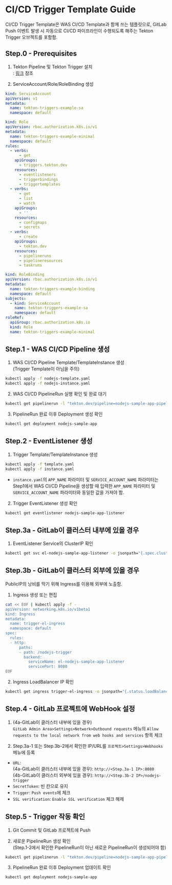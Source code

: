 # CI/CD Trigger Template Guide

CI/CD Trigger Template은 WAS CI/CD Template과 함께 쓰는 템플릿으로, GitLab Push 이벤트 발생 시 자동으로 CI/CD 파이프라인이 수행되도록 해주는 Tekton Trigger 오브젝트를 포함함.

## Step.0 - Prerequisites
1. Tekton Pipeline 및 Tekton Trigger 설치  
: [링크](https://github.com/tmax-cloud/hypercloud-install-guide/blob/master/Tekton_CI_CD/trigger.md) 참조

2. ServiceAccount/Role/RoleBinding 생성
```yaml
kind: ServiceAccount
apiVersion: v1
metadata:
  name: tekton-triggers-example-sa
  namespace: default
```
```yaml
kind: Role
apiVersion: rbac.authorization.k8s.io/v1
metadata:
  name: tekton-triggers-example-minimal
  namespace: default
rules:
  - verbs:
      - get
    apiGroups:
      - triggers.tekton.dev
    resources:
      - eventlisteners
      - triggerbindings
      - triggertemplates
  - verbs:
      - get
      - list
      - watch
    apiGroups:
      - ''
    resources:
      - configmaps
      - secrets
  - verbs:
      - create
    apiGroups:
      - tekton.dev
    resources:
      - pipelineruns
      - pipelineresources
      - taskruns
```
```yaml
kind: RoleBinding
apiVersion: rbac.authorization.k8s.io/v1
metadata:
  name: tekton-triggers-example-binding
  namespace: default
subjects:
  - kind: ServiceAccount
    name: tekton-triggers-example-sa
    namespace: default
roleRef:
  apiGroup: rbac.authorization.k8s.io
  kind: Role
  name: tekton-triggers-example-minimal
```

## Step.1 - WAS CI/CD Pipeline 생성
1. WAS CI/CD Pipeline Template/TemplateInstance 생성  
(Trigger Template이 아님을 주의)
```bash
kubectl apply -f nodejs-template.yaml
kubectl apply -f nodejs-instance.yaml
```

2. WAS CI/CD PipelineRun 실행 확인 및 완료 대기
```bash
kubectl get pipelinerun -l "tekton.dev/pipeline=nodejs-sample-app-pipeline"
```

3. PipelineRun 완료 이후 Deployment 생성 확인
```bash
kubectl get deployment nodejs-sample-app
```

## Step.2 - EventListener 생성
1. Trigger Template/TemplateInstance 생성
```bash
kubectl apply -f template.yaml
kubectl apply -f instance.yaml
```
* `instance.yaml`의 `APP_NAME` 파라미터 및 `SERVICE_ACCOUNT_NAME` 파라미터는 Step1에서 WAS CI/CD Pipeline을 생성할 때 입력한 `APP_NAME` 파라미터 및 `SERVICE_ACCOUNT_NAME` 파라미터와 동일한 값을 가져야 함.

2. Trigger EventListener 생성 확인
```bash
kubectl get eventlistener nodejs-sample-app-listener
```

## Step.3a - GitLab이 클러스터 내부에 있을 경우

1. EventListener Service의 ClusterIP 확인
```bash
kubectl get svc el-nodejs-sample-app-listener -o jsonpath="{.spec.clusterIP}"
```

## Step.3b - GitLab이 클러스터 외부에 있을 경우

PublicIP의 낭비를 막기 위해 Ingress를 이용해 외부에 노출함.

1. Ingress 생성 또는 편집
```bash
cat << EOF | kubectl apply -f -
apiVersion: networking.k8s.io/v1beta1
kind: Ingress
metadata:
  name: trigger-el-ingress
  namespace: default
spec:
  rules:
  - http:
      paths:
      - path: /nodejs-trigger
        backend:
          serviceName: el-nodejs-sample-app-listener
          servicePort: 8080
EOF
```

2. Ingress LoadBalancer IP 확인
```bash
kubectl get ingress trigger-el-ingress -o jsonpath="{.status.loadBalancer.ingress[0].ip}"
```

## Step.4 - GitLab 프로젝트에 WebHook 설정

1. (4a-GitLab이 클러스터 내부에 있을 경우)  
`GitLab Admin Area>Settings>Network>Outbound requests` 메뉴의 `Allow requests to the local network from web hooks and services` 항목 체크

2. Step.3a-1 또는 Step.3b-2에서 확인한 IP/URL를 `프로젝트>Settings>Webhooks` 메뉴에 등록

* `URL`:  
(4a-GitLab이 클러스터 내부에 있을 경우): `http://<Step.3a-1 IP>:8080`  
(4b-GitLab이 클러스터 외부에 있을 경우): `http://<Step.3b-2 IP>/nodejs-trigger`
* `SecretToken`: 빈 칸으로 유지
* `Trigger`: `Push events`에 체크
* `SSL verification`: `Enable SSL verification` 체크 해제

## Step.5 - Trigger 작동 확인
1. Git Commit 및 GitLab 프로젝트에 Push

2. 새로운 PipelineRun 생성 확인  
(Step.1-2에서 확인한 PipelineRun이 아닌 새로운 PipelineRun이 생성되어야 함)
```bash
kubectl get pipelinerun -l "tekton.dev/pipeline=nodejs-sample-app-pipeline"
```

3. PipelineRun 완료 이후 Deployment 업데이트 확인
```bash
kubectl get deployment nodejs-sample-app
```

